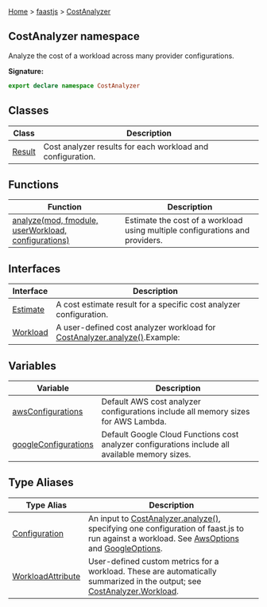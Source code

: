 [Home](./index) &gt; [faastjs](./faastjs.md) &gt; [CostAnalyzer](./faastjs.costanalyzer.md)

## CostAnalyzer namespace

Analyze the cost of a workload across many provider configurations.

<b>Signature:</b>

```typescript
export declare namespace CostAnalyzer 
```

## Classes

|  Class | Description |
|  --- | --- |
|  [Result](./faastjs.costanalyzer.result.md) | Cost analyzer results for each workload and configuration. |

## Functions

|  Function | Description |
|  --- | --- |
|  [analyze(mod, fmodule, userWorkload, configurations)](./faastjs.costanalyzer.analyze.md) | Estimate the cost of a workload using multiple configurations and providers. |

## Interfaces

|  Interface | Description |
|  --- | --- |
|  [Estimate](./faastjs.costanalyzer.estimate.md) | A cost estimate result for a specific cost analyzer configuration. |
|  [Workload](./faastjs.costanalyzer.workload.md) | A user-defined cost analyzer workload for [CostAnalyzer.analyze()](./faastjs.costanalyzer.analyze.md)<!-- -->.<!-- -->Example: |

## Variables

|  Variable | Description |
|  --- | --- |
|  [awsConfigurations](./faastjs.costanalyzer.awsconfigurations.md) | Default AWS cost analyzer configurations include all memory sizes for AWS Lambda. |
|  [googleConfigurations](./faastjs.costanalyzer.googleconfigurations.md) | Default Google Cloud Functions cost analyzer configurations include all available memory sizes. |

## Type Aliases

|  Type Alias | Description |
|  --- | --- |
|  [Configuration](./faastjs.costanalyzer.configuration.md) | An input to [CostAnalyzer.analyze()](./faastjs.costanalyzer.analyze.md)<!-- -->, specifying one configuration of faast.js to run against a workload. See [AwsOptions](./faastjs.awsoptions.md) and [GoogleOptions](./faastjs.googleoptions.md)<!-- -->. |
|  [WorkloadAttribute](./faastjs.costanalyzer.workloadattribute.md) | User-defined custom metrics for a workload. These are automatically summarized in the output; see [CostAnalyzer.Workload](./faastjs.costanalyzer.workload.md)<!-- -->. |

